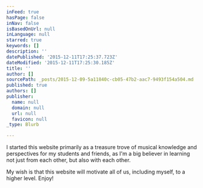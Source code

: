 ```yaml
---
inFeed: true
hasPage: false
inNav: false
isBasedOnUrl: null
inLanguage: null
starred: true
keywords: []
description: ''
datePublished: '2015-12-11T17:25:37.723Z'
dateModified: '2015-12-11T17:25:30.185Z'
title: ''
author: []
sourcePath: _posts/2015-12-09-5a11840c-cb05-47b2-aac7-9493f154a504.md
published: true
authors: []
publisher:
  name: null
  domain: null
  url: null
  favicon: null
_type: Blurb

---
```

I started this website primarily as a treasure trove of musical knowledge and perspectives for my students and friends, as I'm a big believer in learning not just from each other, but also with each other.

My wish is that this website will motivate all of us, including myself, to a higher level. Enjoy!